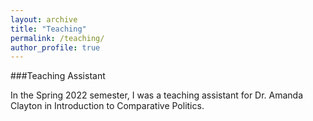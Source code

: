 ```yaml
---
layout: archive
title: "Teaching"
permalink: /teaching/
author_profile: true
---
```


###Teaching Assistant

In the Spring 2022 semester, I was a teaching assistant for Dr. Amanda Clayton in Introduction to Comparative Politics. 
